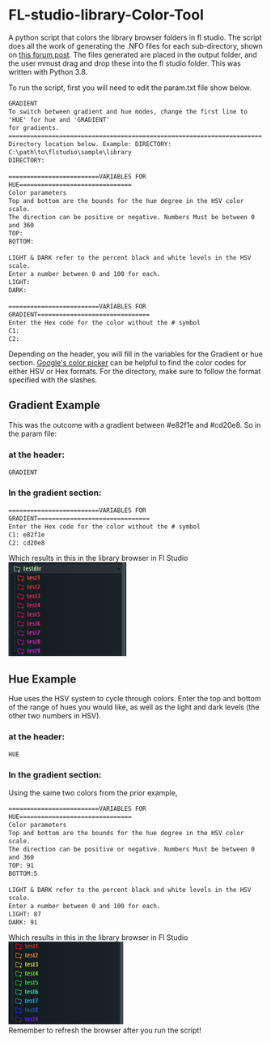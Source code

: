 # FL-studio-library-Color-Tool
A python script that colors the library browser folders in fl studio. The script does all the work of generating the .NFO files for each sub-directory, shown on [this forum post](https://forum.image-line.com/viewtopic.php?t=36492). The files generated are placed in the output folder, and the user mmust drag and drop these into the fl studio folder. This was written with Python 3.8.

To run the script, first you will need to edit the param.txt file show below.
~~~
GRADIENT
To switch between gradient and hue modes, change the first line to 'HUE' for hue and 'GRADIENT' 
for gradients. 
======================================================================
Directory location below. Example: DIRECTORY: C:\path\to\flstudio\sample\library
DIRECTORY: 

=========================VARIABLES FOR HUE===============================
Color parameters
Top and bottom are the bounds for the hue degree in the HSV color scale. 
The direction can be positive or negative. Numbers Must be between 0 and 360
TOP: 
BOTTOM: 

LIGHT & DARK refer to the percent black and white levels in the HSV scale. 
Enter a number between 0 and 100 for each. 
LIGHT: 
DARK: 

=========================VARIABLES FOR GRADIENT===============================
Enter the Hex code for the color without the # symbol 
C1: 
C2: 
~~~
Depending on the header, you will fill in the variables for the Gradient or hue section.
[Google's color picker](https://www.google.com/search?q=color+picker) can be helpful to find the color codes for either HSV or Hex formats. For the directory, make sure to follow the format specified with the slashes.
## Gradient Example
This was the outcome with a gradient between \#e82f1e and \#cd20e8. So in the param file:
### at the header:
~~~
GRADIENT
~~~
### In the gradient section:
~~~
=========================VARIABLES FOR GRADIENT===============================
Enter the Hex code for the color without the # symbol 
C1: e82f1e
C2: cd20e8
~~~
Which results in this in the library browser in Fl Studio 
\
![Image](screencaps/GRADIENT.PNG)
## Hue Example
Hue uses the HSV system to cycle through colors. Enter the top and bottom of the range of hues you would like, as well as the light and dark levels (the other two numbers in HSV). 
### at the header:
~~~
HUE
~~~
### In the gradient section:
Using the same two colors from the prior example, 
~~~
=========================VARIABLES FOR HUE===============================
Color parameters
Top and bottom are the bounds for the hue degree in the HSV color scale. 
The direction can be positive or negative. Numbers Must be between 0 and 360
TOP: 91
BOTTOM:5

LIGHT & DARK refer to the percent black and white levels in the HSV scale. 
Enter a number between 0 and 100 for each. 
LIGHT: 87
DARK: 91
~~~
Which results in this in the library browser in Fl Studio 
\
![Image](screencaps/HUE.PNG) \
Remember to refresh the browser after you run the script!